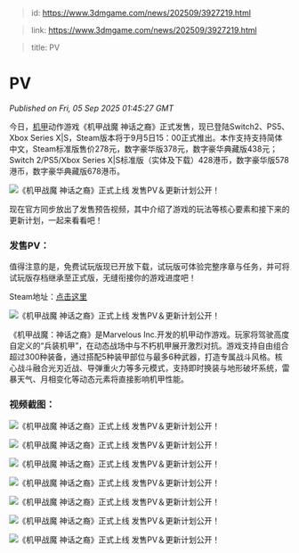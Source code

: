 > id: https://www.3dmgame.com/news/202509/3927219.html

> link: https://www.3dmgame.com/news/202509/3927219.html

> title: PV

# PV
_Published on Fri, 05 Sep 2025 01:45:27 GMT_

今日，[机甲](https://www.3dmgame.com/tag/jijia_1/)动作游戏《机甲战魔 神话之裔》正式发售，现已登陆Switch2、PS5、Xbox Series X|S，Steam版本将于9月5日15：00正式推出。本作支持支持简体中文，Steam标准版售价278元，数字豪华版378元，数字豪华典藏版438元；Switch 2/PS5/Xbox Series X|S标准版（实体及下载）428港币，数字豪华版578港币，数字豪华典藏版678港币。

![《机甲战魔 神话之裔》正式上线 发售PV＆更新计划公开！](https://img.3dmgame.com/uploads/images/news/20250905/1757036722_628532.jpg)

现在官方同步放出了发售预告视频，其中介绍了游戏的玩法等核心要素和接下来的更新计划，一起来看看吧！

### 发售PV：

值得注意的是，免费试玩版现已开放下载，试玩版可体验完整序章与任务，并可将试玩版存档继承至正式版，无缝衔接你的游戏进度吧！

Steam地址：[点击这里](https://store.steampowered.com/app/1342490/_/)

![《机甲战魔 神话之裔》正式上线 发售PV＆更新计划公开！](https://img.3dmgame.com/uploads/images/news/20250905/1757036584_792800_jpg_r.jpg)

《机甲战魔：神话之裔》是Marvelous Inc.开发的机甲动作游戏。玩家将驾驶高度自定义的“兵装机甲”，在动态战场中与不朽机甲展开激烈对抗。游戏支持自由组合超过300种装备，通过搭配5种装甲部位与最多6种武器，打造专属战斗风格。核心战斗融合光刃近战、导弹重火力等多元模式，支持即时换装与地形破坏系统，雷暴天气、月相变化等动态元素将直接影响机甲性能。

### 视频截图：

![《机甲战魔 神话之裔》正式上线 发售PV＆更新计划公开！](https://img.3dmgame.com/uploads/images/news/20250905/1757036592_654423_jpg_r.jpg)

![《机甲战魔 神话之裔》正式上线 发售PV＆更新计划公开！](https://img.3dmgame.com/uploads/images/news/20250905/1757036592_762264_jpg_r.jpg)

![《机甲战魔 神话之裔》正式上线 发售PV＆更新计划公开！](https://img.3dmgame.com/uploads/images/news/20250905/1757036592_385649_jpg_r.jpg)

![《机甲战魔 神话之裔》正式上线 发售PV＆更新计划公开！](https://img.3dmgame.com/uploads/images/news/20250905/1757036593_532624_jpg_r.jpg)

![《机甲战魔 神话之裔》正式上线 发售PV＆更新计划公开！](https://img.3dmgame.com/uploads/images/news/20250905/1757036593_192544_jpg_r.jpg)

![《机甲战魔 神话之裔》正式上线 发售PV＆更新计划公开！](https://img.3dmgame.com/uploads/images/news/20250905/1757036593_379674_jpg_r.jpg)

![《机甲战魔 神话之裔》正式上线 发售PV＆更新计划公开！](https://img.3dmgame.com/uploads/images/news/20250905/1757036594_574468_jpg_r.jpg)

